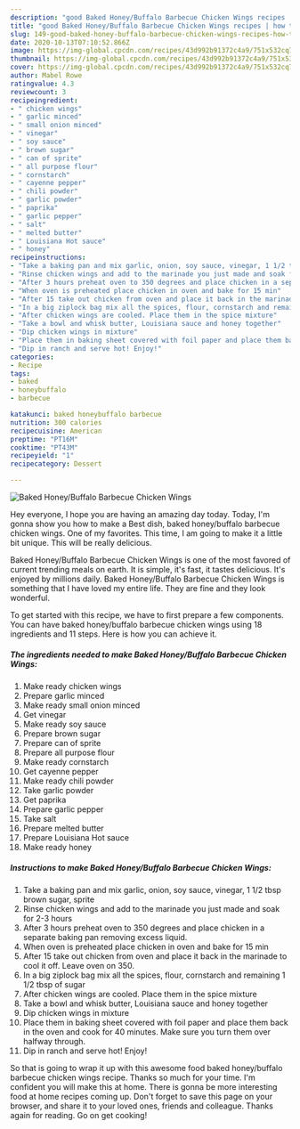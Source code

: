 ```yaml
---
description: "good Baked Honey/Buffalo Barbecue Chicken Wings recipes | how to cook Baked Honey/Buffalo Barbecue Chicken Wings"
title: "good Baked Honey/Buffalo Barbecue Chicken Wings recipes | how to cook Baked Honey/Buffalo Barbecue Chicken Wings"
slug: 149-good-baked-honey-buffalo-barbecue-chicken-wings-recipes-how-to-cook-baked-honey-buffalo-barbecue-chicken-wings
date: 2020-10-13T07:10:52.866Z
image: https://img-global.cpcdn.com/recipes/43d992b91372c4a9/751x532cq70/baked-honeybuffalo-barbecue-chicken-wings-recipe-main-photo.jpg
thumbnail: https://img-global.cpcdn.com/recipes/43d992b91372c4a9/751x532cq70/baked-honeybuffalo-barbecue-chicken-wings-recipe-main-photo.jpg
cover: https://img-global.cpcdn.com/recipes/43d992b91372c4a9/751x532cq70/baked-honeybuffalo-barbecue-chicken-wings-recipe-main-photo.jpg
author: Mabel Rowe
ratingvalue: 4.3
reviewcount: 3
recipeingredient:
- " chicken wings"
- " garlic minced"
- " small onion minced"
- " vinegar"
- " soy sauce"
- " brown sugar"
- " can of sprite"
- " all purpose flour"
- " cornstarch"
- " cayenne pepper"
- " chili powder"
- " garlic powder"
- " paprika"
- " garlic pepper"
- " salt"
- " melted butter"
- " Louisiana Hot sauce"
- " honey"
recipeinstructions:
- "Take a baking pan and mix garlic, onion, soy sauce, vinegar, 1 1/2 tbsp brown sugar, sprite"
- "Rinse chicken wings and add to the marinade you just made and soak for 2-3 hours"
- "After 3 hours preheat oven to 350 degrees and place chicken in a separate baking pan removing excess liquid."
- "When oven is preheated place chicken in oven and bake for 15 min"
- "After 15 take out chicken from oven and place it back in the marinade to cool it off. Leave oven on 350."
- "In a big ziplock bag mix all the spices, flour, cornstarch and remaining 1 1/2 tbsp of sugar"
- "After chicken wings are cooled. Place them in the spice mixture"
- "Take a bowl and whisk butter, Louisiana sauce and honey together"
- "Dip chicken wings in mixture"
- "Place them in baking sheet covered with foil paper and place them back in the oven and cook for 40 minutes. Make sure you turn them over halfway through."
- "Dip in ranch and serve hot! Enjoy!"
categories:
- Recipe
tags:
- baked
- honeybuffalo
- barbecue

katakunci: baked honeybuffalo barbecue 
nutrition: 300 calories
recipecuisine: American
preptime: "PT16M"
cooktime: "PT43M"
recipeyield: "1"
recipecategory: Dessert

---
```



![Baked Honey/Buffalo Barbecue Chicken Wings](https://img-global.cpcdn.com/recipes/43d992b91372c4a9/751x532cq70/baked-honeybuffalo-barbecue-chicken-wings-recipe-main-photo.jpg)

Hey everyone, I hope you are having an amazing day today. Today, I'm gonna show you how to make a Best dish, baked honey/buffalo barbecue chicken wings. One of my favorites. This time, I am going to make it a little bit unique. This will be really delicious.

Baked Honey/Buffalo Barbecue Chicken Wings is one of the most favored of current trending meals on earth. It is simple, it's fast, it tastes delicious. It's enjoyed by millions daily. Baked Honey/Buffalo Barbecue Chicken Wings is something that I have loved my entire life. They are fine and they look wonderful.




To get started with this recipe, we have to first prepare a few components. You can have baked honey/buffalo barbecue chicken wings using 18 ingredients and 11 steps. Here is how you can achieve it.

<!--inarticleads1-->

##### The ingredients needed to make Baked Honey/Buffalo Barbecue Chicken Wings:

1. Make ready  chicken wings
1. Prepare  garlic minced
1. Make ready  small onion minced
1. Get  vinegar
1. Make ready  soy sauce
1. Prepare  brown sugar
1. Prepare  can of sprite
1. Prepare  all purpose flour
1. Make ready  cornstarch
1. Get  cayenne pepper
1. Make ready  chili powder
1. Take  garlic powder
1. Get  paprika
1. Prepare  garlic pepper
1. Take  salt
1. Prepare  melted butter
1. Prepare  Louisiana Hot sauce
1. Make ready  honey




<!--inarticleads2-->

##### Instructions to make Baked Honey/Buffalo Barbecue Chicken Wings:

1. Take a baking pan and mix garlic, onion, soy sauce, vinegar, 1 1/2 tbsp brown sugar, sprite
1. Rinse chicken wings and add to the marinade you just made and soak for 2-3 hours
1. After 3 hours preheat oven to 350 degrees and place chicken in a separate baking pan removing excess liquid.
1. When oven is preheated place chicken in oven and bake for 15 min
1. After 15 take out chicken from oven and place it back in the marinade to cool it off. Leave oven on 350.
1. In a big ziplock bag mix all the spices, flour, cornstarch and remaining 1 1/2 tbsp of sugar
1. After chicken wings are cooled. Place them in the spice mixture
1. Take a bowl and whisk butter, Louisiana sauce and honey together
1. Dip chicken wings in mixture
1. Place them in baking sheet covered with foil paper and place them back in the oven and cook for 40 minutes. Make sure you turn them over halfway through.
1. Dip in ranch and serve hot! Enjoy!




So that is going to wrap it up with this awesome food baked honey/buffalo barbecue chicken wings recipe. Thanks so much for your time. I'm confident you will make this at home. There is gonna be more interesting food at home recipes coming up. Don't forget to save this page on your browser, and share it to your loved ones, friends and colleague. Thanks again for reading. Go on get cooking!
